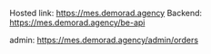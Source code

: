 Hosted link:  https://mes.demorad.agency
Backend: https://mes.demorad.agency/be-api

admin: https://mes.demorad.agency/admin/orders
